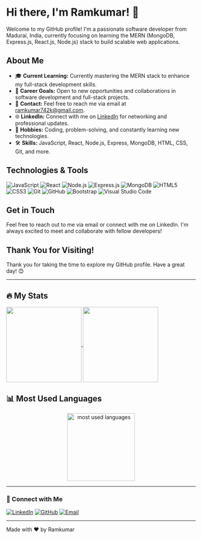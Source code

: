 # Hi there, I'm Ramkumar! 👋

Welcome to my GitHub profile! I'm a passionate software developer from Madurai, India, currently focusing on learning the MERN (MongoDB, Express.js, React.js, Node.js) stack to build scalable web applications.

## About Me

- 🎓 **Current Learning:** Currently mastering the MERN stack to enhance my full-stack development skills.
- 💼 **Career Goals:** Open to new opportunities and collaborations in software development and full-stack projects.
- 📧 **Contact:** Feel free to reach me via email at [ramkumar742k@gmail.com](mailto:ramkumar742k@gmail.com).
- 🌐 **LinkedIn:** Connect with me on [LinkedIn](https://www.linkedin.com/in/ramkumar-sundaram/) for networking and professional updates.
- 🌱 **Hobbies:** Coding, problem-solving, and constantly learning new technologies.
- 🛠️ **Skills:** JavaScript, React, Node.js, Express, MongoDB, HTML, CSS, Git, and more.

## Technologies & Tools

![JavaScript](https://img.shields.io/badge/-JavaScript-F7DF1E?style=flat&logo=JavaScript&logoColor=black)
![React](https://img.shields.io/badge/-React-61DAFB?style=flat&logo=React&logoColor=black)
![Node.js](https://img.shields.io/badge/-Node.js-339933?style=flat&logo=Node.js&logoColor=white)
![Express.js](https://img.shields.io/badge/-Express.js-000000?style=flat&logo=Express&logoColor=white)
![MongoDB](https://img.shields.io/badge/-MongoDB-47A248?style=flat&logo=MongoDB&logoColor=white)
![HTML5](https://img.shields.io/badge/-HTML5-E34F26?style=flat&logo=HTML5&logoColor=white)
![CSS3](https://img.shields.io/badge/-CSS3-1572B6?style=flat&logo=CSS3&logoColor=white)
![Git](https://img.shields.io/badge/-Git-F05032?style=flat&logo=Git&logoColor=white)
![GitHub](https://img.shields.io/badge/-GitHub-181717?style=flat&logo=GitHub&logoColor=white)
![Bootstrap](https://img.shields.io/badge/-Bootstrap-563D7C?style=flat&logo=Bootstrap&logoColor=white)
![Visual Studio Code](https://img.shields.io/badge/-VS%20Code-007ACC?style=flat&logo=Visual%20Studio%20Code&logoColor=white)

## Get in Touch

Feel free to reach out to me via email or connect with me on LinkedIn. I'm always excited to meet and collaborate with fellow developers!

## Thank You for Visiting!

Thank you for taking the time to explore my GitHub profile. Have a great day! 😊

---

## 🔥 My Stats


<a href="https://github.com/Ram742k/github-readme-stats">
  
  <img height=200 align="center" src="https://github-readme-stats.vercel.app/api?username=Ram742k&show_icons=true" />
</a>

<a href="https://github.com/Ram742k">
  
  <img height=200 align="center" src="https://github-readme-stats.vercel.app/api/top-langs?username=Ram742k&layout=compact&langs_count=8&card_width=320&theme=dark" />
</a>

## 📊 Most Used Languages

<div align="center">
  <img src="https://github-readme-stats.vercel.app/api/top-langs/?username=Ram742k&layout=compact&theme=dark&hide_border=true&langs_count=10" height="180" alt="most used languages" />
</div>

---

### 🔗 Connect with Me

[![LinkedIn](https://img.shields.io/badge/LinkedIn-blue?style=flat&logo=linkedin&labelColor=blue)](https://www.linkedin.com/in/ramkumar-sundaram/)
[![GitHub](https://img.shields.io/badge/GitHub-black?style=flat&logo=github&labelColor=black)](https://github.com/Ram742k)
[![Email](https://img.shields.io/badge/Email-red?style=flat&logo=gmail&labelColor=red)](mailto:ramkumar742k@gmail.com)

---

Made with ❤️ by Ramkumar
